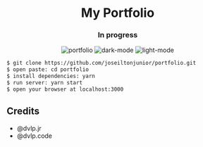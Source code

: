 <h1 align="center">My Portfolio</h1>

<h3 align="center">In progress</h3>

<p align="center">
  <img src="https://i.ibb.co/9pfJm0t/portfolio.png" alt="portfolio" border="0">

  <img src="https://i.ibb.co/th0vC4g/dark.png" alt="dark-mode" border="0">

  <img src="https://i.ibb.co/vDMz4XL/light.png" alt="light-mode" border="0">
</p>

```sh
$ git clone https://github.com/joseiltonjunior/portfolio.git
$ open paste: cd portfolio
$ install dependencies: yarn
$ run server: yarn start
$ open your browser at localhost:3000
```

## Credits

- @dvlp.jr
- @dvlp.code
